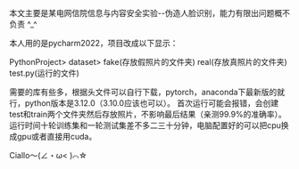 本文主要是某电网信院信息与内容安全实验--伪造人脸识别，能力有限出问题概不负责 ^_^

本人用的是pycharm2022，项目改成以下显示：

PythonProject> 
  dataset>
    fake(存放假照片的文件夹)
    real(存放真照片的文件夹)
    test.py(运行的文件)
    
需要的库有些多，根据头文件可以自行下载，pytorch，anaconda下最新版的就行，python版本是3.12.0（3.10.0应该也可以）。
首次运行可能会报错，会创建test和train两个文件夹然后存放照片，不影响最后结果（亲测99.9%的准确率）。
运行时间十轮训练集和一轮测试集差不多二三十分钟，电脑配置好的可以把cpu换成gpu或者直接用cuda。


Ciallo～(∠・ω< )⌒☆
